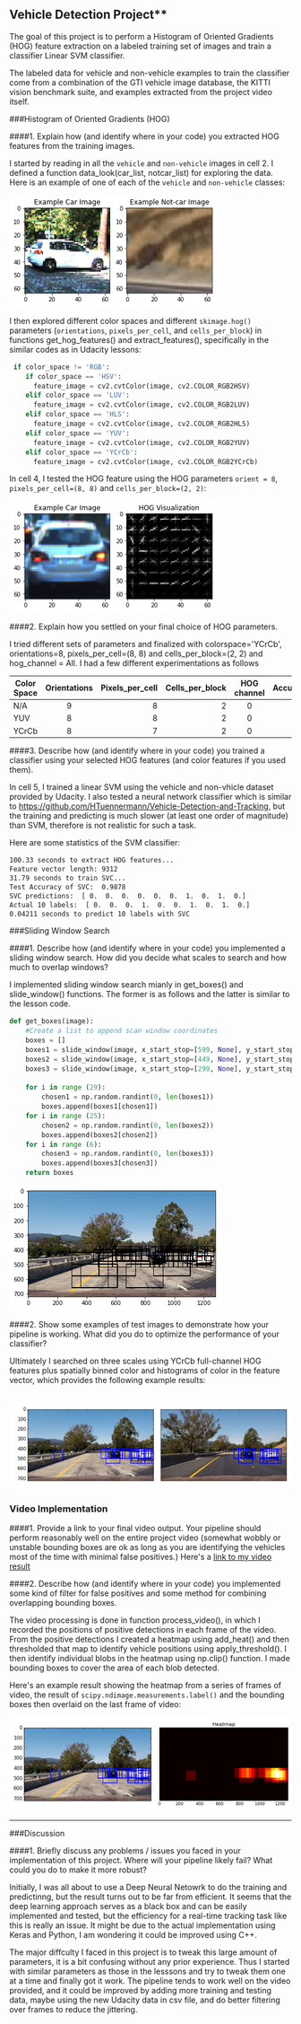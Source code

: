 ## Vehicle Detection Project**

The goal of this project is to perform a Histogram of Oriented Gradients (HOG) feature extraction on a labeled training set of images and train a classifier Linear SVM classifier. 

The labeled data for vehicle and non-vehicle examples to train the classifier come from a combination of the GTI vehicle image database, the KITTI vision benchmark suite, and examples extracted from the project video itself. 

[//]: # (Image References)
[image1]: ./output_images/data.png
[image2]: ./output_images/HOG.png
[image3]: ./output_images/sliding-window.png
[image4]: ./output_images/detected-window.png
[image5]: ./output_images/heatmap.png
[video1]: ./project_video.mp4


###Histogram of Oriented Gradients (HOG)

####1. Explain how (and identify where in your code) you extracted HOG features from the training images.

I started by reading in all the `vehicle` and `non-vehicle` images in cell 2. I defined a function data_look(car_list, notcar_list) for exploring the data. Here is an example of one of each of the `vehicle` and `non-vehicle` classes:

![alt text][image1]

I then explored different color spaces and different `skimage.hog()` parameters (`orientations`, `pixels_per_cell`, and `cells_per_block`) in functions get_hog_features() and extract_features(), specifically in the similar codes as in Udacity lessons:

```Python
 if color_space != 'RGB':
    if color_space == 'HSV':
      feature_image = cv2.cvtColor(image, cv2.COLOR_RGB2HSV)
    elif color_space == 'LUV':
      feature_image = cv2.cvtColor(image, cv2.COLOR_RGB2LUV)
    elif color_space == 'HLS':
      feature_image = cv2.cvtColor(image, cv2.COLOR_RGB2HLS)
    elif color_space == 'YUV':
      feature_image = cv2.cvtColor(image, cv2.COLOR_RGB2YUV)
    elif color_space == 'YCrCb':
      feature_image = cv2.cvtColor(image, cv2.COLOR_RGB2YCrCb)
```

In cell 4, I tested the HOG feature using the HOG parameters `orient = 8`, `pixels_per_cell=(8, 8)` and `cells_per_block=(2, 2)`:


![alt text][image2]

####2. Explain how you settled on your final choice of HOG parameters.

I tried different sets of parameters and finalized with colorspace='YCrCb', orientations=8, pixels_per_cell=(8, 8) and cells_per_block=(2, 2) and hog_channel = All. I had a few different experimentations as follows

| Color Space   | Orientations  | Pixels_per_cell| Cells_per_block| HOG channel| Accuracy |
| ------------- |:-------------:| -----:| -------------: |:-------------:| -----------:|
| N/A    | 9| 8 | 2     | 0 | 0.92 | 
| YUV    | 8| 8 | 2     | 0 | 0.96 | 
| YCrCb | 8| 7 | 2     | 0 | 0.99 | 

####3. Describe how (and identify where in your code) you trained a classifier using your selected HOG features (and color features if you used them).

In cell 5, I trained a linear SVM using the vehicle and non-vhicle dataset provided by Udacity. I also tested a neural network classifier which is similar to https://github.com/HTuennermann/Vehicle-Detection-and-Tracking, but the training and predicting is much slower (at least one order of magnitude) than SVM, therefore is not realistic for such a task. 

Here are some statistics of the SVM classifier:

```
100.33 seconds to extract HOG features...
Feature vector length: 9312
31.79 seconds to train SVC...
Test Accuracy of SVC:  0.9878
SVC predictions:  [ 0.  0.  0.  0.  0.  0.  1.  0.  1.  0.]
Actual 10 labels:  [ 0.  0.  0.  1.  0.  0.  1.  0.  1.  0.]
0.04211 seconds to predict 10 labels with SVC
```

###Sliding Window Search

####1. Describe how (and identify where in your code) you implemented a sliding window search.  How did you decide what scales to search and how much to overlap windows?

I implemented sliding window search mianly in get_boxes() and slide_window() functions. The former is as follows and the latter is similar to the lesson code. 

```Python
def get_boxes(image):
    #Create a list to append scan window coordinates
    boxes = []
    boxes1 = slide_window(image, x_start_stop=[599, None], y_start_stop=[379, 499], xy_window=(64,64), xy_overlap=(0.75, 0.5))
    boxes2 = slide_window(image, x_start_stop=[449, None], y_start_stop=[399, 549], xy_window=(128,80), xy_overlap=(0.75, 0.5))
    boxes3 = slide_window(image, x_start_stop=[299, None], y_start_stop=[419, 699], xy_window=(250,160), xy_overlap=(0.75, 0.5))
    
    for i in range (29):
        chosen1 = np.random.randint(0, len(boxes1))
        boxes.append(boxes1[chosen1]) 
    for i in range (25):
        chosen2 = np.random.randint(0, len(boxes2))
        boxes.append(boxes2[chosen2])           
    for i in range (6):
        chosen3 = np.random.randint(0, len(boxes3))
        boxes.append(boxes3[chosen3])      
    return boxes

```
![alt text][image3]

####2. Show some examples of test images to demonstrate how your pipeline is working.  What did you do to optimize the performance of your classifier?

Ultimately I searched on three scales using YCrCb full-channel HOG features plus spatially binned color and histograms of color in the feature vector, which provides the following example results:

![alt text][image4]
---

### Video Implementation

####1. Provide a link to your final video output.  Your pipeline should perform reasonably well on the entire project video (somewhat wobbly or unstable bounding boxes are ok as long as you are identifying the vehicles most of the time with minimal false positives.)
Here's a [link to my video result](./result.mp4)


####2. Describe how (and identify where in your code) you implemented some kind of filter for false positives and some method for combining overlapping bounding boxes.

The video processing is done in function process_video(), in which I recorded the positions of positive detections in each frame of the video. From the positive detections I created a heatmap using add_heat() and then thresholded that map to identify vehicle positions using apply_threshold(). I then identify individual blobs in the heatmap using np.clip() function. I made bounding boxes to cover the area of each blob detected.  

Here's an example result showing the heatmap from a series of frames of video, the result of `scipy.ndimage.measurements.label()` and the bounding boxes then overlaid on the last frame of video:

![alt text][image5]


---

###Discussion

####1. Briefly discuss any problems / issues you faced in your implementation of this project.  Where will your pipeline likely fail?  What could you do to make it more robust?

Initially, I was all about to use a Deep Neural Netowrk to do the training and predictinng, but the result turns out to be far from efficient. It seems that the deep learning approach serves as a black box and can be easily implemented and tested, but the efficiency for a real-time tracking task like this is really an issue. It might be due to the actual implementation using Keras and Python, I am wondering it could be improved using C++. 

The major diffculty I faced in this project is to tweak this large amount of parameters, it is a bit confusing without any prior experience. Thus I started with similar parameters as those in the lesssons and try to tweak them one at a time and finally got it work. The pipeline tends to work well on the video provided, and it could be improved by adding more training and testing data, maybe using the new Udacity data in csv file, and do better filtering over frames to reduce the jittering. 


